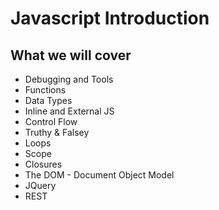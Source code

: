 # Javascript Introduction

## What we will cover
- Debugging and Tools
- Functions
- Data Types
- Inline and External JS
- Control Flow
- Truthy & Falsey
- Loops
- Scope
- Closures
- The DOM - Document Object Model
- JQuery
- REST
